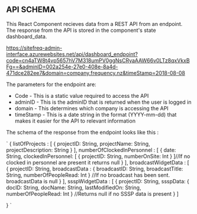 ## API SCHEMA

This React Component recieves data from a REST API from an endpoint. The response from the API is stored in the component's state dashboard_data.

https://sitefreq-admin-interface.azurewebsites.net/api/dashboard_endpoint?code=cn4aTW8t4vp5657hV7M318umPV0ggNsCRyaAAW66v0LTz8qxVkxBFg==&adminID=002a254e-27e0-408e-8a4d-471dce282ee7&domain=company.frequency.nz&timeStamp=2018-08-08

The parameters for the endpoint are: 

* Code - This is a static value required to access the API
* adminID - This is the adminID that is returned when the user is logged in
* domain - This determines which company is accessing the API
* timeStamp - This is a date string in the format (YYYY-mm-dd) that makes it easier for the API to  relevant information

The schema of the response from the endpoint looks like this :

`
{
    listOfProjects : [
        {
            projectID: String,
            projectName: String,
            projectDescription: String
        }
    ],
    numberOfClockedInPersonnel : [
        {
            date: String,
            clockedInPersonnel: [
                {
                    projectID: String,
                    numberOnSite: Int
                }
            ]//If no clocked in personnel are present it returns null
        }
    ],
    broadcastWidgetData : [
        {
            projectID: String,
            broadcastData : {
                    broadcastID: String,
                    broadcastTitle: String,
                    numberOfPeopleRead: Int
            } //If no broadcast has been sent. broadcastData is null
        }
    ],
    ssspWidgetData : [
        {
            projectID: String,
            ssspData: {
                docID: String,
                docName: String,
                lastModifiedOn: String,
                numberOfPeopleRead: Int
            } //Returns null if no SSSP data is present
        }
    ]
    

}
`
